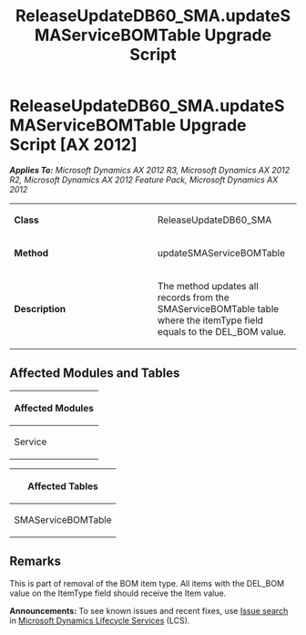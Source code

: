 ﻿---
title: ReleaseUpdateDB60_SMA.updateSMAServiceBOMTable Upgrade Script
TOCTitle: ReleaseUpdateDB60_SMA.updateSMAServiceBOMTable Upgrade Script
ms:assetid: 493a6fd0-b338-bd87-f0d7-18e3da2fe6b2
ms:mtpsurl: https://msdn.microsoft.com/en-us/library/JJ685348(v=AX.60)
ms:contentKeyID: 49708032
ms.date: 05/18/2015
mtps_version: v=AX.60
---

# ReleaseUpdateDB60\_SMA.updateSMAServiceBOMTable Upgrade Script [AX 2012]


_**Applies To:** Microsoft Dynamics AX 2012 R3, Microsoft Dynamics AX 2012 R2, Microsoft Dynamics AX 2012 Feature Pack, Microsoft Dynamics AX 2012_

<table>
<colgroup>
<col style="width: 50%" />
<col style="width: 50%" />
</colgroup>
<tbody>
<tr class="odd">
<td><p><strong>Class</strong></p></td>
<td><p>ReleaseUpdateDB60_SMA</p></td>
</tr>
<tr class="even">
<td><p><strong>Method</strong></p></td>
<td><p>updateSMAServiceBOMTable</p></td>
</tr>
<tr class="odd">
<td><p><strong>Description</strong></p></td>
<td><p>The method updates all records from the SMAServiceBOMTable table where the itemType field equals to the DEL_BOM value.</p></td>
</tr>
</tbody>
</table>


## Affected Modules and Tables

<table>
<colgroup>
<col style="width: 100%" />
</colgroup>
<thead>
<tr class="header">
<th><p>Affected Modules</p></th>
</tr>
</thead>
<tbody>
<tr class="odd">
<td><p>Service</p></td>
</tr>
</tbody>
</table>


<table>
<colgroup>
<col style="width: 100%" />
</colgroup>
<thead>
<tr class="header">
<th><p>Affected Tables</p></th>
</tr>
</thead>
<tbody>
<tr class="odd">
<td><p>SMAServiceBOMTable</p></td>
</tr>
</tbody>
</table>


## Remarks

This is part of removal of the BOM item type. All items with the DEL\_BOM value on the ItemType field should receive the Item value.

  
**Announcements:** To see known issues and recent fixes, use [Issue search](http://go.microsoft.com/fwlink/?linkid=389258) in [Microsoft Dynamics Lifecycle Services](http://go.microsoft.com/fwlink/?linkid=306505) (LCS).

